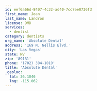 ```yaml
---
id: eef6a66d-8407-4c32-ad40-7cc7ee0736f3
first_name: Joan
last_name: Landron
license: DMD
services:
  - dentist
category: dentists
org_name: 'Absolute Dental'
address: '169 N. Nellis Blvd.'
city: 'Las Vegas'
state: NV
zip: '89131'
phone: '(702) 384-1010'
title: 'Absolute Dental'
_geoloc:
  lat: 36.1846
  lng: -115.062
---
```

